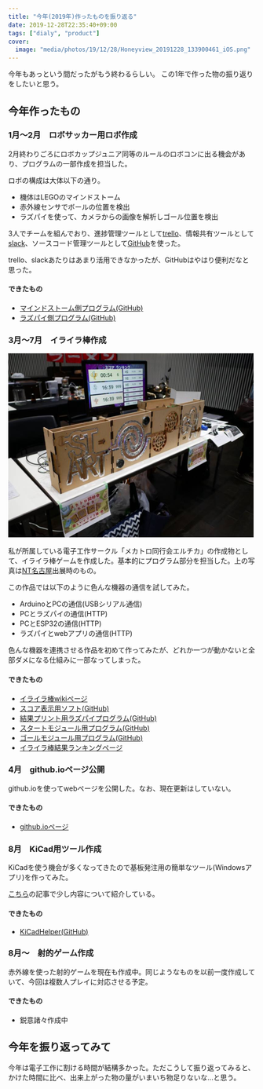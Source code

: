 ```yaml
---
title: "今年(2019年)作ったものを振り返る"
date: 2019-12-28T22:35:40+09:00
tags: ["dialy", "product"]
cover:
  image: "media/photos/19/12/28/Honeyview_20191228_133900461_iOS.png"
---
```


今年もあっという間だったがもう終わるらしい。
この1年で作った物の振り返りをしたいと思う。

## 今年作ったもの
### 1月～2月　ロボサッカー用ロボ作成
2月終わりごろにロボカップジュニア同等のルールのロボコンに出る機会があり、プログラムの一部作成を担当した。

ロボの構成は大体以下の通り。

- 機体はLEGOのマインドストーム
- 赤外線センサでボールの位置を検出
- ラズパイを使って、カメラからの画像を解析しゴール位置を検出

3人でチームを組んでおり、進捗管理ツールとして[trello](https://trello.com/)、情報共有ツールとして[slack](https://slack.com/intl/ja-jp/)、ソースコード管理ツールとして[GitHub](https://github.com/)を使った。

trello、slackあたりはあまり活用できなかったが、GitHubはやはり便利だなと思った。

#### できたもの
- [マインドストーム側プログラム(GitHub)](https://github.com/FC-TRONTO/leJOS_FcTronto)
- [ラズパイ側プログラム(GitHub)](https://github.com/FC-TRONTO/raspi_FcTronto)

### 3月～7月　イライラ棒作成


![](/media/markdownx/ca0874f8-e538-4be0-ae3b-7767e77bcead.png)


私が所属している電子工作サークル「メカトロ同行会エルチカ」の作成物として、イライラ棒ゲームを作成した。基本的にプログラム部分を担当した。上の写真は[NT名古屋](http://wiki.nicotech.jp/nico_tech/index.php?NT%E5%90%8D%E5%8F%A4%E5%B1%8B2019)出展時のもの。

この作品では以下のように色んな機器の通信を試してみた。

- ArduinoとPCの通信(USBシリアル通信)
- PCとラズパイの通信(HTTP)
- PCとESP32の通信(HTTP)
- ラズパイとwebアプリの通信(HTTP)

色んな機器を連携させる作品を初めて作ってみたが、どれか一つが動かないと全部ダメになる仕組みに一部なってしまった。

#### できたもの
- [イライラ棒wikiページ](https://lchika.club/?%E3%82%A4%E3%83%A9%E3%82%A4%E3%83%A9%E6%A3%92)
- [スコア表示用ソフト(GitHub)](https://github.com/Lchika/IrairaBoScoreBoard)
- [結果プリント用ラズパイプログラム(GitHub)](https://github.com/Lchika/iraira_bo_print)
- [スタートモジュール用プログラム(GitHub)](https://github.com/Lchika/IrairaBo_startmodule)
- [ゴールモジュール用プログラム(GitHub)](https://github.com/Lchika/iraira_bo_goal)
- [イライラ棒結果ランキングページ](https://lchika.club/platform/scores)

### 4月　github.ioページ公開
github.ioを使ってwebページを公開した。なお、現在更新はしていない。

#### できたもの
- [github.ioページ](https://kouya17.github.io/)

### 8月　KiCad用ツール作成
KiCadを使う機会が多くなってきたので基板発注用の簡単なツール(Windowsアプリ)を作ってみた。

[こちら](https://kouya17.com/posts/9/)の記事で少し内容について紹介している。

#### できたもの
- [KiCadHelper(GitHub)](https://github.com/kouya17/KiCadHelper)

### 8月～　射的ゲーム作成
赤外線を使った射的ゲームを現在も作成中。同じようなものを以前一度作成していて、今回は複数人プレイに対応させる予定。

#### できたもの
- 鋭意諸々作成中

## 今年を振り返ってみて
今年は電子工作に割ける時間が結構多かった。ただこうして振り返ってみると、かけた時間に比べ、出来上がった物の量がいまいち物足りないな…と思う。